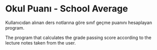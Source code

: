 # Okul Puanı - School Average

Kullanıcıdan alınan ders notlarına göre sınıf geçme puanını hesaplayan program.

The program that calculates the grade passing score according to the lecture notes taken from the user.
